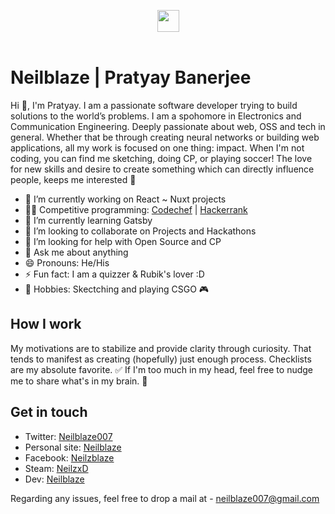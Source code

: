 <p align="center">
  <img src="https://media0.giphy.com/media/NMCpTBlTEYbCw/source.gif" width="35px">
  <br><br>
  <samp>

# Neilblaze | Pratyay Banerjee
Hi 👋, I'm Pratyay. I am a passionate software developer trying to build solutions to the world’s problems. I am a spohomore in Electronics and Communication Engineering. Deeply passionate about web, OSS and tech in general. Whether that be through creating neural networks or building web applications, all my work is focused on one thing: impact. When I'm not coding, you can find me sketching, doing CP, or playing soccer! The love for new skills and desire to create something which can directly influence people, keeps me interested 🚀

- 🔭 I’m currently working on React ~ Nuxt projects
- 👨‍💻 Competitive programming: [Codechef](https://www.codechef.com/users/zack_007) | [Hackerrank](https://www.hackerrank.com/N3ilz_BL4Z3)  
- 🌱 I’m currently learning Gatsby
- 👨 I’m looking to collaborate on Projects and Hackathons
- 🤔 I’m looking for help with Open Source and CP
- 💬 Ask me about anything
- 😄 Pronouns: He/His
- ⚡ Fun fact: I am a quizzer & Rubik's lover :D
- 🏃 Hobbies: Skectching and playing CSGO 🎮

## How I work
My motivations are to stabilize and provide clarity through curiosity. That tends to manifest as creating (hopefully) just enough process. Checklists are my absolute favorite. ✅ If I'm too much in my head, feel free to nudge me to share what's in my brain. 🧠

## Get in touch
- Twitter: [Neilblaze007](https://twitter.com/Neilblaze007)
- Personal site: [Neilblaze](https://neilblaze.live/)
- Facebook: [Neilzblaze](https://www.facebook.com/Neilzblaze)
- Steam: [NeilzxD](https://steamcommunity.com/id/NeilzxD)
- Dev: [Neilblaze](https://dev.to/neilblaze)

Regarding any issues, feel free to drop a mail at - neilblaze007@gmail.com 
